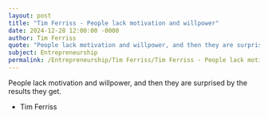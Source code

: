 ```yaml
---
layout: post
title: "Tim Ferriss - People lack motivation and willpower"
date: 2024-12-28 12:00:00 -0000
author: Tim Ferriss
quote: "People lack motivation and willpower, and then they are surprised by the results they get."
subject: Entrepreneurship
permalink: /Entrepreneurship/Tim Ferriss/Tim Ferriss - People lack motivation and willpower
---
```


People lack motivation and willpower, and then they are surprised by the results they get.

- Tim Ferriss

